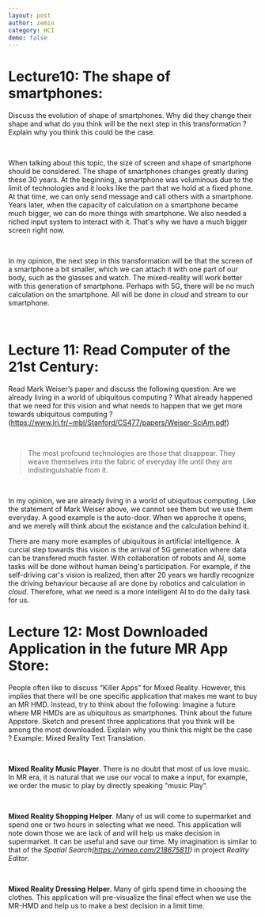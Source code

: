 ```yaml
---
layout: post
author: zemin 
category: HCI
demo: false 
---
```


# Lecture10: The shape of smartphones:

Discuss the evolution of shape of smartphones. Why did they change their shape and what do you think will be the next step in this transformation ? Explain why you think this could be the case.

&nbsp;

When talking about this topic, the size of screen and shape of smartphone should be considered. The shape of smartphones changes greatly during these 30 years. At the beginning, a smartphone was voluminous due to the limit of technologies and it looks like the part that we hold at a fixed phone. At that time, we can only send message and call others with a smartphone. Years later, when the capacity of calculation on a smartphone became much bigger, we can do more things with smartphone. We also needed a riched input system to interact with it. That's why we have a much bigger screen right now.

&nbsp;

In my opinion, the next step in this transformation will be that the screen of a smartphone a bit smaller, which we can attach it with one part of our body, such as the glasses and watch. The mixed-reality will work better with this generation of smartphone. Perhaps with 5G, there will be no much calculation on the smartphone. All will be done in *cloud* and stream to our smartphone.

&nbsp;

# Lecture 11: Read Computer of the 21st Century:

Read Mark Weiser’s paper and discuss the following question: Are we already living in a world of ubiquitous computing ? What already happened that we need for this vision and what needs to happen that we get more towards ubiquitous computing ? (https://www.lri.fr/~mbl/Stanford/CS477/papers/Weiser-SciAm.pdf)

&nbsp;

> The most profound technologies are those that disappear. They weave themselves into the fabric of everyday life until they are indistinguishable from it.

&nbsp;

In my opinion, we are already living in a world of ubiquitous computing. Like the statement of Mark Weiser above, we cannot see them but we use them everyday. A good example is the auto-door. When we approche it opens, and we merely will think about the existance and the calculation behind it.

There are many more examples of ubiquitous in artificial intelligence. A curcial step towards this vision is the arrival of 5G generation where data can be transfered much faster. With collaboration of robots and AI, some tasks will be done without human being's participation. For example, if the self-driving car's vision is realized, then after 20 years we hardly recognize the driving behaviour because all are done by robotics and calculation in *cloud*. Therefore, what we need is a more intelligent AI to do the daily task for us.

# Lecture 12: Most Downloaded Application in the future MR App Store:

People often like to discuss “Killer Apps” for Mixed Reality. However, this implies that there will be one specific application that makes me want to buy an MR HMD. Instead, try to think about the following: Imagine a future where MR HMDs are as ubiquitous as smartphones. Think about the future Appstore. Sketch and present three applications that you think will be among the most downloaded. Explain why you think this might be the case ? Example: Mixed Reality Text Translation.

&nbsp;

**Mixed Reality Music Player**. There is no doubt that most of us love music. In MR era, it is natural that we use our vocal to make a input, for example, we order the music to play by directly speaking "music Play". 

&nbsp;

**Mixed Reality Shopping Helper**. Many of us will come to supermarket and spend one or two hours in selecting what we need. This application will note down those we are lack of and will help us make decision in supermarket. It can be useful and save our time. My imagination is similar to that of the *Spatial Search(https://vimeo.com/218675811)* in project *Reality Editor*.

&nbsp;

**Mixed Reality Dressing Helper**. Many of girls spend time in choosing the clothes. This application will pre-visualize the final effect when we use the MR-HMD and help us to make a best decision in a limit time.

&nbsp;
